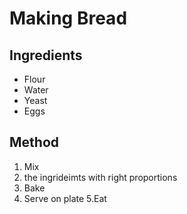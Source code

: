 # Making Bread

## Ingredients

- Flour
- Water
- Yeast
- Eggs

## Method
1. Mix
2. the ingrideimts with right proportions
3. Bake
4. Serve on plate
5.Eat
